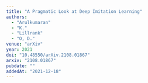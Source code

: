 ```yaml
---
title: "A Pragmatic Look at Deep Imitation Learning"
authors:
  - "Arulkumaran"
  - "K."
  - "Lillrank"
  - "O, D."
venue: "arXiv"
year: 2021
doi: "10.48550/arXiv.2108.01867"
arxiv: "2108.01867"
pubdate: ""
addedAt: "2021-12-18"
---
```

